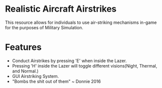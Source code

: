 # Realistic Aircraft Airstrikes

This resource allows for individuals to use air-striking mechanisms in-game for the purposes of Military Simulation.

# Features
- Conduct Airstrikes by pressing 'E' when inside the Lazer.
- Pressing 'H' inside the Lazer will toggle different visions(Night, Thermal, and Normal.)
- GUI Airstriking System.
- "Bombs the shit out of them" ~ Donnie 2016
